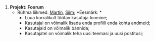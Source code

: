 1. **Projekt: Foorum**
	* Rühma liikmed: [Martin](https://github.com/MartinViidik), [Siim](https://github.com/jalalaba);
	*Eesmärk: *
		* Luua korralikult töötav kasutaja loomine;
         * Kasutajal on võimalik lisada enda profiili enda kohta andmeid;
		 * Kasutajaid on võimalik bännida;
		 * Kasutajatel on võimalik teha uusi teemasi ja uusi postitusi;

